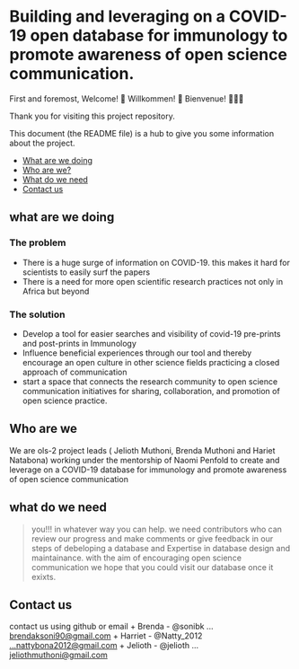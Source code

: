# Building and leveraging on a COVID- 19 open database for immunology to promote awareness  of open science communication.

First and foremost, Welcome! :tada: Willkommen! :confetti_ball: Bienvenue! :balloon::balloon::balloon:

Thank you for visiting this project repository.

This document (the README file) is a hub to give you some information about the project.

+ [What are we doing](#what-are-we-doing)
+ [Who are we?](#who-are-we)
+ [What do we need](#what-do-we-need)
+ [Contact us](#contact-us)


## what are we doing
### The problem
+ There is a huge surge of information on COVID-19. this makes it hard for scientists to easily surf the papers
+ There is a need for more open scientific research practices not only in Africa but beyond

### The solution
+ Develop a tool for easier searches and visibility of covid-19 pre-prints and post-prints in Immunology
+ Influence beneficial experiences through our tool and thereby encourage an open culture in other science fields practicing a closed approach of communication
+ start a space that connects the research community to open science communication initiatives for sharing, collaboration, and promotion of open science practice.

## Who are we
We are ols-2 project leads ( Jelioth Muthoni, Brenda Muthoni and Hariet Natabona) working under the mentorship of Naomi Penfold to create and leverage on a COVID-19 database for immunology and promote awareness of open science communication

## what do we need 
 > you!!! in whatever way you can help. 
 we need contributors who can review our progress and make comments or give feedback in our steps of debeloping a database and 
 Expertise in database design and maintainance.
 > with the aim of encouraging open science communication we hope that you could visit our database once it exixts.
 
 ## Contact us
 
contact us using github  or email
        + Brenda - @sonibk ... brendaksoni90@gmail.com
        + Harriet - @Natty_2012 ...nattybona2012@gmail.com
        + Jelioth - @jelioth ... jeliothmuthoni@gmail.com
    
 
 
